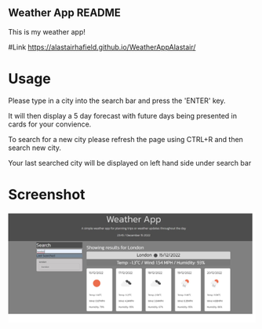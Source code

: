## Weather App README

This is my weather app!

#Link
https://alastairhafield.github.io/WeatherAppAlastair/

# Usage

Please type in a city into the search bar and press the 'ENTER' key.

It will then display a 5 day forecast with future days being presented in cards for your convience.

To search for a new city please refresh the page using CTRL+R and then search new city.

Your last searched city will be displayed on left hand side under search bar

# Screenshot
![READMESCREENSHOT](/assets/weatherapp.jpg)

